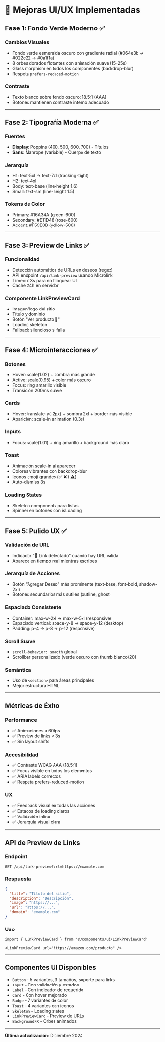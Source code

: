 # 🎨 Mejoras UI/UX Implementadas

## Fase 1: Fondo Verde Moderno ✅

### Cambios Visuales
- Fondo verde esmeralda oscuro con gradiente radial (#064e3b → #022c22 → #0a1f1a)
- 8 orbes dorados flotantes con animación suave (15-25s)
- Glass morphism en todos los componentes (backdrop-blur)
- Respeta `prefers-reduced-motion`

### Contraste
- Texto blanco sobre fondo oscuro: 18.5:1 (AAA)
- Botones mantienen contraste interno adecuado

---

## Fase 2: Tipografía Moderna ✅

### Fuentes
- **Display**: Poppins (400, 500, 600, 700) - Títulos
- **Sans**: Manrope (variable) - Cuerpo de texto

### Jerarquía
- H1: text-5xl → text-7xl (tracking-tight)
- H2: text-4xl
- Body: text-base (line-height 1.6)
- Small: text-sm (line-height 1.5)

### Tokens de Color
- Primary: #16A34A (green-600)
- Secondary: #E11D48 (rose-600)
- Accent: #F59E0B (yellow-500)

---

## Fase 3: Preview de Links ✅

### Funcionalidad
- Detección automática de URLs en deseos (regex)
- API endpoint `/api/link-preview` usando Microlink
- Timeout 3s para no bloquear UI
- Cache 24h en servidor

### Componente LinkPreviewCard
- Imagen/logo del sitio
- Título y dominio
- Botón "Ver producto 🎁"
- Loading skeleton
- Fallback silencioso si falla

---

## Fase 4: Microinteracciones ✅

### Botones
- Hover: scale(1.02) + sombra más grande
- Active: scale(0.95) + color más oscuro
- Focus: ring amarillo visible
- Transición 200ms suave

### Cards
- Hover: translate-y(-2px) + sombra 2xl + border más visible
- Aparición: scale-in animation (0.3s)

### Inputs
- Focus: scale(1.01) + ring amarillo + background más claro

### Toast
- Animación scale-in al aparecer
- Colores vibrantes con backdrop-blur
- Iconos emoji grandes (✅ ❌ ℹ️ ⚠️)
- Auto-dismiss 3s

### Loading States
- Skeleton components para listas
- Spinner en botones con isLoading

---

## Fase 5: Pulido UX ✅

### Validación de URL
- Indicador "🔗 Link detectado" cuando hay URL válida
- Aparece en tiempo real mientras escribes

### Jerarquía de Acciones
- Botón "Agregar Deseo" más prominente (text-base, font-bold, shadow-2xl)
- Botones secundarios más sutiles (outline, ghost)

### Espaciado Consistente
- Container: max-w-2xl → max-w-5xl (responsive)
- Espaciado vertical: space-y-8 → space-y-12 (desktop)
- Padding: p-4 → p-8 → p-12 (responsive)

### Scroll Suave
- `scroll-behavior: smooth` global
- Scrollbar personalizado (verde oscuro con thumb blanco/20)

### Semántica
- Uso de `<section>` para áreas principales
- Mejor estructura HTML

---

## Métricas de Éxito

### Performance
- ✅ Animaciones a 60fps
- ✅ Preview de links < 3s
- ✅ Sin layout shifts

### Accesibilidad
- ✅ Contraste WCAG AAA (18.5:1)
- ✅ Focus visible en todos los elementos
- ✅ ARIA labels correctos
- ✅ Respeta prefers-reduced-motion

### UX
- ✅ Feedback visual en todas las acciones
- ✅ Estados de loading claros
- ✅ Validación inline
- ✅ Jerarquía visual clara

---

## API de Preview de Links

### Endpoint
```
GET /api/link-preview?url=https://example.com
```

### Respuesta
```json
{
  "title": "Título del sitio",
  "description": "Descripción",
  "image": "https://...",
  "url": "https://...",
  "domain": "example.com"
}
```

### Uso
```tsx
import { LinkPreviewCard } from '@/components/ui/LinkPreviewCard'

<LinkPreviewCard url="https://amazon.com/producto" />
```

---

## Componentes UI Disponibles

- `Button` - 5 variantes, 3 tamaños, soporte para links
- `Input` - Con validación y estados
- `Label` - Con indicador de requerido
- `Card` - Con hover mejorado
- `Badge` - 7 variantes de color
- `Toast` - 4 variantes con iconos
- `Skeleton` - Loading states
- `LinkPreviewCard` - Preview de URLs
- `BackgroundFX` - Orbes animados

---

**Última actualización**: Diciembre 2024
